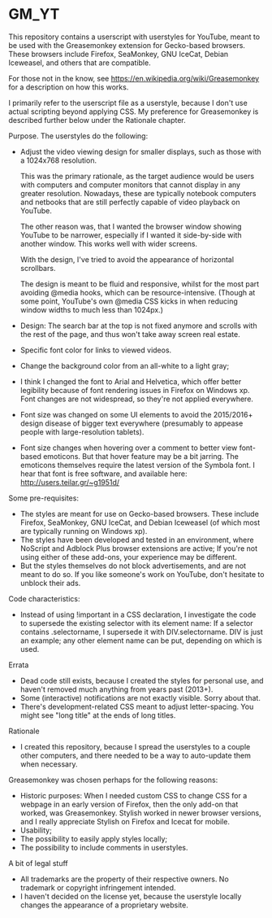 # GM_YT

This repository contains a userscript with userstyles for YouTube, 
meant to be used with the Greasemonkey extension for Gecko-based browsers.
These browsers include Firefox, SeaMonkey, GNU IceCat, Debian Iceweasel, 
and others that are compatible.

For those not in the know, see
https://en.wikipedia.org/wiki/Greasemonkey
for a description on how this works.

I primarily refer to the userscript file as a userstyle, because I don't use 
actual scripting beyond applying CSS. My preference for Greasemonkey is 
described further below under the Rationale chapter.

Purpose.
The userstyles do the following:
* Adjust the video viewing design for smaller displays, such as those with a 1024x768 resolution.

  This was the primary rationale, as the target audience would be users with 
  computers and computer monitors that cannot display in any greater resolution. 
  Nowadays, these are typically notebook computers and netbooks that are still 
  perfectly capable of video playback on YouTube.
  
  The other reason was, that I wanted the browser window showing YouTube to be
  narrower, especially if I wanted it side-by-side with another window. This 
  works well with wider screens.
  
  With the design, I've tried to avoid the appearance of horizontal scrollbars.
  
  The design is meant to be fluid and responsive, whilst for the most part 
  avoiding @media hooks, which can be resource-intensive.
  (Though at some point, YouTube's own @media CSS kicks in when reducing window widths to much less than 1024px.)

* Design: The search bar at the top is not fixed anymore and scrolls with the rest of the page, and thus won't take away screen real estate.
* Specific font color for links to viewed videos.
  
* Change the background color from an all-white to a light gray;
* I think I changed the font to Arial and Helvetica, which offer better legibility because of font rendering issues in Firefox on Windows xp. Font changes are not widespread, so they're not applied everywhere.
* Font size was changed on some UI elements to avoid the 2015/2016+ design disease of bigger text everywhere (presumably to appease people with large-resolution tablets).
* Font size changes when hovering over a comment to better view font-based emoticons. But that hover feature may be a bit jarring. The emoticons themselves require the latest version of the Symbola font. I hear that font is free software, and available here: 
http://users.teilar.gr/~g1951d/

Some pre-requisites:
* The styles are meant for use on Gecko-based browsers. These include Firefox, SeaMonkey, GNU IceCat, and Debian Iceweasel (of which most are typically running on Windows xp).
* The styles have been developed and tested in an environment, where NoScript and Adblock Plus browser extensions are active; If you're not using either of these add-ons, your experience may be different.
* But the styles themselves do not block advertisements, and are not meant to do so. If you like someone's work on YouTube, don't hesitate to unblock their ads.

Code characteristics:
* Instead of using !important in a CSS declaration, I investigate the code to supersede the existing selector with its element name: If a selector contains .selectorname, I supersede it with DIV.selectorname. DIV is just an example; any other element name can be put, depending on which is used.

Errata
* Dead code still exists, because I created the styles for personal use, and haven't removed much anything from years past (2013+).
* Some (interactive) notifications are not exactly visible. Sorry about that.
* There's development-related CSS meant to adjust letter-spacing. You might see "long title" at the ends of long titles.

Rationale
* I created this repository, because I spread the userstyles to a couple other computers, and there needed to be a way to auto-update them when necessary.

Greasemonkey was chosen perhaps for the following reasons:
  * Historic purposes: When I needed custom CSS to change CSS for a webpage in an early version of Firefox, then the only add-on that worked, was Greasemonkey. Stylish worked in newer browser versions, and I really appreciate Stylish on Firefox and Icecat for mobile.
  * Usability;
  * The possibility to easily apply styles locally;
  * The possibility to include comments in userstyles.

A bit of legal stuff
* All trademarks are the property of their respective owners. No trademark or copyright infringement intended.
* I haven't decided on the license yet, because the userstyle locally changes the appearance of a proprietary website.
